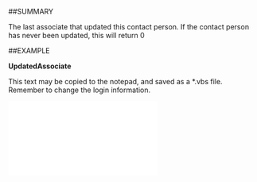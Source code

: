 

##SUMMARY

The last associate that updated this contact person. If the contact person has never been updated, this will return 0


##EXAMPLE

**UpdatedAssociate**

This text may be copied to the notepad, and saved as a *.vbs file. Remember to change the login information.

![](../../Examples/vbs/SOPerson.UpdatedAssociate.vbs.txt)





